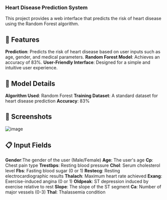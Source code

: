 ### Heart Disease Prediction System
This project provides a web interface that predicts the risk of heart disease using the Random Forest algorithm.


 ## 🚀 Features
**Prediction**: Predicts the risk of heart disease based on user inputs such as age, gender, and medical parameters.
**Random Forest Model**: Achieves an accuracy of 83%.
**User-Friendly Interface**: Designed for a simple and intuitive user experience.
## 🧠 Model Details
**Algorithm Used**: Random Forest
**Training Dataset**: A standard dataset for heart disease prediction
**Accuracy**: 83%
## 📸 Screenshots
![image](https://github.com/user-attachments/assets/1925d0d0-f50a-4128-90c6-461fce131cf9)
## 📋 Input Fields
**Gender**:The gender of the user (Male/Female)
**Age**: The user's age
**Cp**: Chest pain type
**Trestbps**: Resting blood pressure
**Chol**: Serum cholesterol level
**Fbs**: Fasting blood sugar (0 or 1)
**Restecg**: Resting electrocardiographic results
**Thalach**: Maximum heart rate achieved
**Exang**: Exercise-induced angina (0 or 1)
**Oldpeak**: ST depression induced by exercise relative to rest
**Slope**: The slope of the ST segment
**Ca**: Number of major vessels (0-3)
**Thal**: Thalassemia condition
